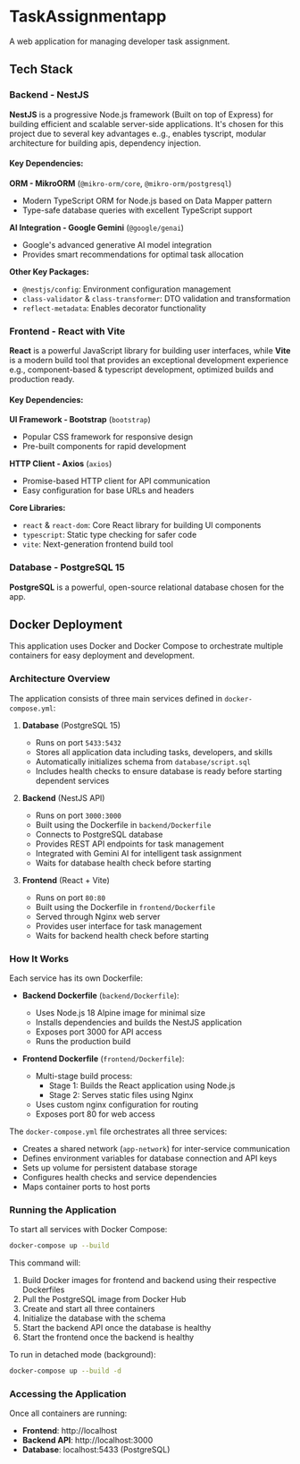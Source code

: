 # TaskAssignmentapp
A web application for managing developer task assignment.

## Tech Stack

### Backend - NestJS

**NestJS** is a progressive Node.js framework (Built on top of Express) for building efficient and scalable server-side applications. It's chosen for this project due to several key advantages e..g., enables tyscript, modular architecture for building apis, dependency injection. 

#### Key Dependencies:

**ORM - MikroORM** (`@mikro-orm/core`, `@mikro-orm/postgresql`)
- Modern TypeScript ORM for Node.js based on Data Mapper pattern
- Type-safe database queries with excellent TypeScript support

**AI Integration - Google Gemini** (`@google/genai`)
- Google's advanced generative AI model integration
- Provides smart recommendations for optimal task allocation

**Other Key Packages:**
- `@nestjs/config`: Environment configuration management
- `class-validator` & `class-transformer`: DTO validation and transformation
- `reflect-metadata`: Enables decorator functionality

### Frontend - React with Vite

**React** is a powerful JavaScript library for building user interfaces, while **Vite** is a modern build tool that provides an exceptional development experience e.g., component-based & typescript development, optimized builds and production ready.

#### Key Dependencies:

**UI Framework - Bootstrap** (`bootstrap`)
- Popular CSS framework for responsive design
- Pre-built components for rapid development

**HTTP Client - Axios** (`axios`)
- Promise-based HTTP client for API communication
- Easy configuration for base URLs and headers

**Core Libraries:**
- `react` & `react-dom`: Core React library for building UI components
- `typescript`: Static type checking for safer code
- `vite`: Next-generation frontend build tool

### Database - PostgreSQL 15

**PostgreSQL** is a powerful, open-source relational database chosen for the app.

## Docker Deployment

This application uses Docker and Docker Compose to orchestrate multiple containers for easy deployment and development.

### Architecture Overview

The application consists of three main services defined in `docker-compose.yml`:

1. **Database** (PostgreSQL 15)
   - Runs on port `5433:5432`
   - Stores all application data including tasks, developers, and skills
   - Automatically initializes schema from `database/script.sql`
   - Includes health checks to ensure database is ready before starting dependent services

2. **Backend** (NestJS API)
   - Runs on port `3000:3000`
   - Built using the Dockerfile in `backend/Dockerfile`
   - Connects to PostgreSQL database
   - Provides REST API endpoints for task management
   - Integrated with Gemini AI for intelligent task assignment
   - Waits for database health check before starting

3. **Frontend** (React + Vite)
   - Runs on port `80:80`
   - Built using the Dockerfile in `frontend/Dockerfile`
   - Served through Nginx web server
   - Provides user interface for task management
   - Waits for backend health check before starting

### How It Works

Each service has its own Dockerfile:

- **Backend Dockerfile** (`backend/Dockerfile`):
  - Uses Node.js 18 Alpine image for minimal size
  - Installs dependencies and builds the NestJS application
  - Exposes port 3000 for API access
  - Runs the production build

- **Frontend Dockerfile** (`frontend/Dockerfile`):
  - Multi-stage build process:
    - Stage 1: Builds the React application using Node.js
    - Stage 2: Serves static files using Nginx
  - Uses custom nginx configuration for routing
  - Exposes port 80 for web access

The `docker-compose.yml` file orchestrates all three services:
- Creates a shared network (`app-network`) for inter-service communication
- Defines environment variables for database connection and API keys
- Sets up volume for persistent database storage
- Configures health checks and service dependencies
- Maps container ports to host ports

### Running the Application

To start all services with Docker Compose:

```bash
docker-compose up --build
```

This command will:
1. Build Docker images for frontend and backend using their respective Dockerfiles
2. Pull the PostgreSQL image from Docker Hub
3. Create and start all three containers
4. Initialize the database with the schema
5. Start the backend API once the database is healthy
6. Start the frontend once the backend is healthy

To run in detached mode (background):

```bash
docker-compose up --build -d
```

### Accessing the Application

Once all containers are running:
- **Frontend**: http://localhost
- **Backend API**: http://localhost:3000
- **Database**: localhost:5433 (PostgreSQL)
